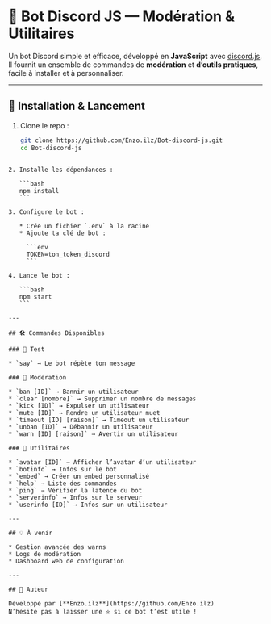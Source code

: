 # 🤖 Bot Discord JS — Modération & Utilitaires

Un bot Discord simple et efficace, développé en **JavaScript** avec [discord.js](https://discord.js.org).  
Il fournit un ensemble de commandes de **modération** et **d’outils pratiques**, facile à installer et à personnaliser.

---

## 🚀 Installation & Lancement

1. Clone le repo :
   ```bash
   git clone https://github.com/Enzo.ilz/Bot-discord-js.git
   cd Bot-discord-js
````

2. Installe les dépendances :

   ```bash
   npm install
   ```

3. Configure le bot :

   * Crée un fichier `.env` à la racine
   * Ajoute ta clé de bot :

     ```env
     TOKEN=ton_token_discord
     ```

4. Lance le bot :

   ```bash
   npm start
   ```

---

## 🛠️ Commandes Disponibles

### 🔹 Test

* `say` → Le bot répète ton message

### 🔹 Modération

* `ban [ID]` → Bannir un utilisateur
* `clear [nombre]` → Supprimer un nombre de messages
* `kick [ID]` → Expulser un utilisateur
* `mute [ID]` → Rendre un utilisateur muet
* `timeout [ID] [raison]` → Timeout un utilisateur
* `unban [ID]` → Débannir un utilisateur
* `warn [ID] [raison]` → Avertir un utilisateur

### 🔹 Utilitaires

* `avatar [ID]` → Afficher l’avatar d’un utilisateur
* `botinfo` → Infos sur le bot
* `embed` → Créer un embed personnalisé
* `help` → Liste des commandes
* `ping` → Vérifier la latence du bot
* `serverinfo` → Infos sur le serveur
* `userinfo [ID]` → Infos sur un utilisateur

---

## 💡 À venir

* Gestion avancée des warns
* Logs de modération
* Dashboard web de configuration

---

## 👤 Auteur

Développé par [**Enzo.ilz**](https://github.com/Enzo.ilz)
N’hésite pas à laisser une ⭐ si ce bot t’est utile !